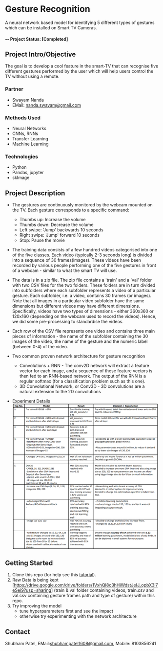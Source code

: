 # Gesture Recognition
A neural network based model for identifying 5 different types of gestures which can be installed on Smart TV Cameras.

#### -- Project Status: [Completed]

## Project Intro/Objective
The goal is to develop a cool feature in the smart-TV that can recognise five different gestures performed by the user which will help users control the TV without using a remote.

### Partner
* Swayam Nanda
* EMail: nanda.swayam@gmail.com

### Methods Used
* Neural Networks
* CNNs, RNNs
* Transfer Learning
* Machine Learning

### Technologies
* Python
* Pandas, jupyter
* skImage

## Project Description
* The gestures are continuously monitored by the webcam mounted on the TV. Each gesture corresponds to a specific command:
   - Thumbs up:  Increase the volume
   - Thumbs down: Decrease the volume
   - Left swipe: 'Jump' backwards 10 seconds
   - Right swipe: 'Jump' forward 10 seconds  
   - Stop: Pause the movie
  
* The training data consists of a few hundred videos categorised into one of the five classes. Each video (typically 2-3 seconds long) is divided into a sequence of 30 frames(images). These videos have been recorded by various people performing one of the five gestures in front of a webcam - similar to what the smart TV will use.

* The data is in a zip file. The zip file contains a 'train' and a 'val' folder with two CSV files for the two folders. These folders are in turn divided into subfolders where each subfolder represents a video of a particular gesture. Each subfolder, i.e. a video, contains 30 frames (or images). Note that all images in a particular video subfolder have the same dimensions but different videos may have different dimensions. Specifically, videos have two types of dimensions - either 360x360 or 120x160 (depending on the webcam used to record the videos). Hence, we did some pre-processing to standardise the videos. 

* Each row of the CSV file represents one video and contains three main pieces of information - the name of the subfolder containing the 30 images of the video, the name of the gesture and the numeric label (between 0-4) of the video.

* Two common proven network architecture for gesture recognition
   * Convolutions + RNN - The conv2D network will extract a feature vector for each image, and a sequence of these feature vectors is then fed to an RNN-based network. The output of the RNN is a regular softmax (for a classification problem such as this one).
   * 3D Convolutional Network, or Conv3D - 3D convolutions are a natural extension to the 2D convolutions
   
* Experiment Details
![alt text](https://github.com/shubh1608/Gesture-Recognition/blob/main/Experiment_results.PNG)

## Getting Started

1. Clone this repo (for help see this [tutorial](https://help.github.com/articles/cloning-a-repository/)).
2. Raw Data is being kept [https://drive.google.com/drive/folders/1VxhQI8c3hHiWdstJeIJ_opbX3l7eSei9?usp=sharing] (train & val folder containing videos, train.csv and val.csv containing gesture frames path and type of gesture) within this repo.
3. Try improving the model
   * tune hyperparameters first and see the impact
   * otherwise try experimenting with the network architecture

## Contact
Shubham Patel,  EMail:shubhampatel1608@gmail.com,  Mobile: 8103856241
